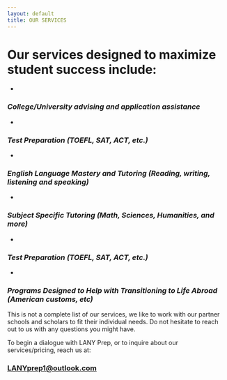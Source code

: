 ```yaml
---
layout: default
title: OUR SERVICES
---
```


# Our services designed to maximize student success include:

-

### *College/University advising and application assistance*

-

### *Test Preparation (TOEFL, SAT, ACT, etc.)* 

-

### *English Language Mastery and Tutoring (Reading, writing, listening and speaking)*

-

### *Subject Specific Tutoring (Math, Sciences, Humanities, and more)*

-

### *Test Preparation (TOEFL, SAT, ACT, etc.)* 

-

### *Programs Designed to Help with Transitioning to Life Abroad (American customs, etc)*


This is not a complete list of our services, we like to work with our partner schools and scholars to fit their individual needs. Do not hesitate to reach out to us with any questions you might have.

To begin a dialogue with LANY Prep, or to inquire about our services/pricing, reach us at:
### LANYprep1@outlook.com
